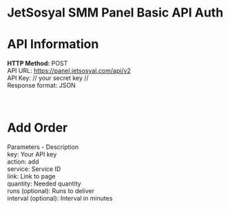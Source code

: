 # JetSosyal SMM Panel Basic API Auth # 

# API Information
<b>HTTP Method:</b> POST <br>
API URL:	https://panel.jetsosyal.com/api/v2 <br>
API Key: // your secret key // <br>
Response format: JSON <br>
<br>
<br>
# Add Order
Parameters -	Description <br>
key: Your API key <br>
action: add <br>
service: Service ID <br>
link: Link to page <br>
quantity: Needed quantity <br>
runs (optional): Runs to deliver <br>
interval (optional): Interval in minutes <br>
